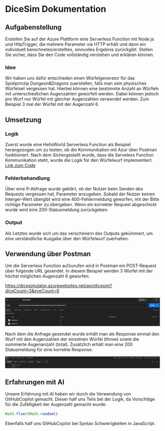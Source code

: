 # DiceSim Dokumentation

## Aufgabenstellung
Erstellen Sie auf der Azure Plattform eine Serverless Function mit Node.js und HttpTrigger, die mehrere Parameter via HTTP erhält und dann ein individuell berechnetes/erstelltes, sinnvolles Ergebnis zurückgibt. Stellen
Sie sicher, dass Sie den Code vollständig verstehen und erklären können.
### Idee 
Wir haben uns dafür entschieden einen Würfelgenerator für das Spielprinzip Dungeon&Dragons zuerstellen, falls man sein physisches Würfelset vergessen hat. Hierbei können eine bestimmte Anzahl an Würfeln mit unterschiedlichen Augenzahlen gewürfelt werden. Dabei können jedoch pro Wurf nur Würfel mit gleicher Augenzahlen verwendet werden. Zum Beispiel 3 mal der Würfel mit der Augenzahl 6.
## Umsetzung
### Logik
Zuerst wurde eine HelloWorld Serverless Function als Beispiel herangezogen um zu testen, ob die Kommunikation mit Azur über Postman funktioniert. Nach dem Sichergestellt wurde, dass die Serveless Function Kommunikation steht, wurde die Logik für den Würfelwurf implementiert. 
[Link zum Code](https://github.com/LaurinBrinkmann/WebProg/blob/main/DiceSimulator/src/functions/dicesim.js)

### Fehlerbehandlung
Über eine If-Abfrage wurde geklärt, ob der Nutzer beim Senden des Requests vergessen hat, Parameter anzugeben. Sobald der Nutzer keinen Interger-Wert übergibt wird eine 400-Fehlermeldung geworfen, mit der Bitte richtige Parameter zu übergeben. Wenn ein korrekter Request abgeschickt wurde wird eine 200-Statusmeldung zurückgeben.
### Output
Als Letztes wurde sich um das verschönern des Outputs gekümmert, um eine verständliche Ausgabe über den Würfelwurf zuerhalten.

## Verwendung über Postman
Um die Serverless Function aufzurufen wird in Postman ein POST-Request über folgende URL gesendet. In diesem Beispiel werden 3 Würfel mit der höchst möglichen Augenzahl 6 geworfen:

https://dicesimulator.azurewebsites.net/api/dicesim?diceCount=3&eyeCount=6

![Doku1](IMG/Doku1.png)

Nach dem die Anfrage gesendet wurde erhält man als Response einmal den Wurf mit den Augenzahlen der einzelnen Würfel (throw) sowie die summierte Augenanzahl (total). Zusätzlich erhält man eine 200 Statusmeldung für eine korrekte Response.

![Doku2](IMG/Doku2.png)

## Erfahrungen mit AI
Unsere Erfahrung mit AI haben wir durch die Verwendung von GitHubCopilot gemacht. Dieser half uns Teils bei der Logik, da Vorschläge für die Zufälligkeit der Augenzahl gemacht wurde:
```javascript
Math.floor(Math.random()
```
Ebenfalls half uns GitHubCopilot bei Syntax Schwierigkeiten in JavaScript.
